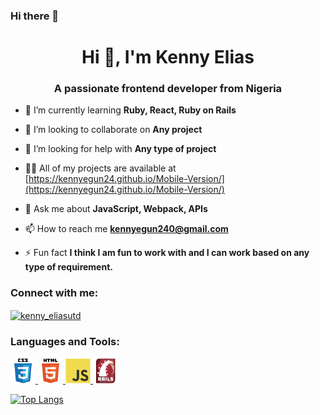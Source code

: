 ### Hi there 👋

<!--
**kennyegun24/kennyegun24** is a ✨ _special_ ✨ repository because its `README.md` (this file) appears on your GitHub profile.

- 🔭 I’m currently learning with ... Microverse

-->
<h1 align="center">Hi 👋, I'm Kenny Elias</h1>
<h3 align="center">A passionate frontend developer from Nigeria</h3>

- 🌱 I’m currently learning **Ruby, React, Ruby on Rails**

- 👯 I’m looking to collaborate on **Any project**

- 🤝 I’m looking for help with **Any type of project**

- 👨‍💻 All of my projects are available at [https://kennyegun24.github.io/Mobile-Version/](https://kennyegun24.github.io/Mobile-Version/)

- 💬 Ask me about **JavaScript, Webpack, APIs**

- 📫 How to reach me **kennyegun240@gmail.com**

- ⚡ Fun fact **I think I am fun to work with and I can work based on any type of requirement.**

<h3 align="left">Connect with me:</h3>
<p align="left">
<a href="https://twitter.com/kenny_eliasutd" target="blank"><img align="center" src="https://raw.githubusercontent.com/rahuldkjain/github-profile-readme-generator/master/src/images/icons/Social/twitter.svg" alt="kenny_eliasutd" height="30" width="40" /></a>
</p>

<h3 align="left">Languages and Tools:</h3>
<p align="left"> <a href="https://www.w3schools.com/css/" target="_blank" rel="noreferrer"> <img src="https://raw.githubusercontent.com/devicons/devicon/master/icons/css3/css3-original-wordmark.svg" alt="css3" width="40" height="40"/> </a> <a href="https://www.w3.org/html/" target="_blank" rel="noreferrer"> <img src="https://raw.githubusercontent.com/devicons/devicon/master/icons/html5/html5-original-wordmark.svg" alt="html5" width="40" height="40"/> </a> <a href="https://developer.mozilla.org/en-US/docs/Web/JavaScript" target="_blank" rel="noreferrer"> <img src="https://raw.githubusercontent.com/devicons/devicon/master/icons/javascript/javascript-original.svg" alt="javascript" width="40" height="40"/> </a> <a href="https://rubyonrails.org" target="_blank" rel="noreferrer"> <img src="https://raw.githubusercontent.com/devicons/devicon/master/icons/rails/rails-original-wordmark.svg" alt="rails" width="40" height="40"/> </a> </p>


[![Top Langs](https://github-readme-stats.vercel.app/api/top-langs/?username=kennyegun24)](https://github.com/kennyegun24/github-readme-stats)
